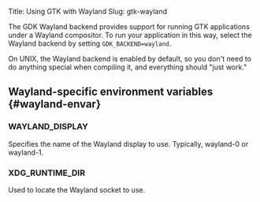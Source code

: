 Title: Using GTK with Wayland
Slug: gtk-wayland

The GDK Wayland backend provides support for running GTK applications
under a Wayland compositor. To run your application in this way, select
the Wayland backend by setting `GDK_BACKEND=wayland`.

On UNIX, the Wayland backend is enabled by default, so you don't need to
do anything special when compiling it, and everything should "just work."

## Wayland-specific environment variables {#wayland-envar}

### WAYLAND_DISPLAY

Specifies the name of the Wayland display to use. Typically, wayland-0
or wayland-1.

### XDG_RUNTIME_DIR

Used to locate the Wayland socket to use.
